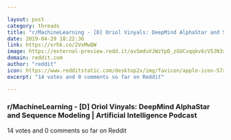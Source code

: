 ```yaml
---

layout: post
category: threads
title: "r/MachineLearning - [D] Oriol Vinyals: DeepMind AlphaStar and Sequence Modeling"
date: 2019-04-29 18:22:36
link: https://vrhk.co/2VxMwQW
image: https://external-preview.redd.it/avSmduVJWzYpD_zGUCvqqkv6cV5JN3xpF5nLgnmykSc.jpg?auto=webp&s=0851972652a74b638a903e5bb1a642f1689021cd
domain: reddit.com
author: "reddit"
icon: https://www.redditstatic.com/desktop2x/img/favicon/apple-icon-57x57.png
excerpt: "14 votes and 0 comments so far on Reddit"

---
```


### r/MachineLearning - [D] Oriol Vinyals: DeepMind AlphaStar and Sequence Modeling | Artificial Intelligence Podcast

14 votes and 0 comments so far on Reddit